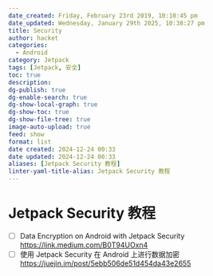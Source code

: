 ```yaml
---
date_created: Friday, February 23rd 2019, 10:10:45 pm
date_updated: Wednesday, January 29th 2025, 10:38:27 pm
title: Security
author: hacket
categories:
  - Android
category: Jetpack
tags: [Jetpack, 安全]
toc: true
description: 
dg-publish: true
dg-enable-search: true
dg-show-local-graph: true
dg-show-toc: true
dg-show-file-tree: true
image-auto-upload: true
feed: show
format: list
date created: 2024-12-24 00:33
date updated: 2024-12-24 00:33
aliases: [Jetpack Security 教程]
linter-yaml-title-alias: Jetpack Security 教程
---
```


# Jetpack Security 教程

- [ ] Data Encryption on Android with Jetpack Security<br /><https://link.medium.com/B0T94UOxn4>
- [ ] 使用 Jetpack Security 在 Android 上进行数据加密<br /><https://juejin.im/post/5ebb506de51d454da43e2655>
